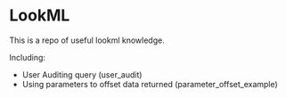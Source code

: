 # LookML
This is a repo of useful lookml knowledge.

Including:

- User Auditing query (user_audit)
- Using parameters to offset data returned (parameter_offset_example)
